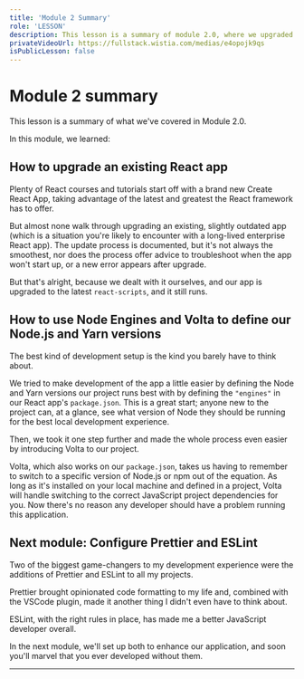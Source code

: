 ```yaml
---
title: 'Module 2 Summary'
role: 'LESSON'
description: This lesson is a summary of module 2.0, where we upgraded our React version and locked in our project configuration.
privateVideoUrl: https://fullstack.wistia.com/medias/e4opojk9qs
isPublicLesson: false
---
```


# Module 2 summary

This lesson is a summary of what we've covered in Module 2.0.

In this module, we learned:

## How to upgrade an existing React app

Plenty of React courses and tutorials start off with a brand new Create React App, taking advantage of the latest and greatest the React framework has to offer.

But almost none walk through upgrading an existing, slightly outdated app (which is a situation you're likely to encounter with a long-lived enterprise React app). The update process is documented, but it's not always the smoothest, nor does the process offer advice to troubleshoot when the app won't start up, or a new error appears after upgrade.

But that's alright, because we dealt with it ourselves, and our app is upgraded to the latest `react-scripts`, and it still runs.

## How to use Node Engines and Volta to define our Node.js and Yarn versions

The best kind of development setup is the kind you barely have to think about.

We tried to make development of the app a little easier by defining the Node and Yarn versions our project runs best with by defining the `"engines"` in our React app's `package.json`. This is a great start; anyone new to the project can, at a glance, see what version of Node they should be running for the best local development experience.

Then, we took it one step further and made the whole process even easier by introducing Volta to our project.

Volta, which also works on our `package.json`, takes us having to remember to switch to a specific version of Node.js or npm out of the equation. As long as it's installed on your local machine and defined in a project, Volta will handle switching to the correct JavaScript project dependencies for you. Now there's no reason any developer should have a problem running this application.

## Next module: Configure Prettier and ESLint

Two of the biggest game-changers to my development experience were the additions of Prettier and ESLint to all my projects.

Prettier brought opinionated code formatting to my life and, combined with the VSCode plugin, made it another thing I didn't even have to think about.

ESLint, with the right rules in place, has made me a better JavaScript developer overall.

In the next module, we'll set up both to enhance our application, and soon you'll marvel that you ever developed without them.

---
